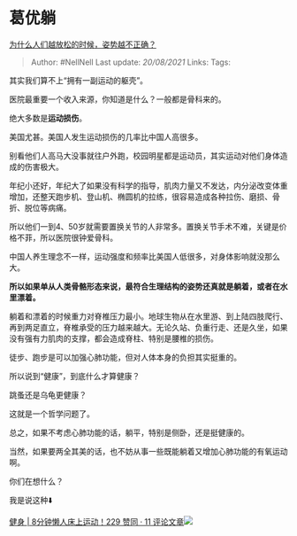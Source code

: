 # 葛优躺
[为什么人们越放松的时候，姿势越不正确？](https://www.zhihu.com/question/467943476/answer/1966037157)


> Author: #NellNell 
Last update: *20/08/2021* 
Links:
Tags: 

  

其实我们算不上“拥有一副运动的躯壳”。

医院最重要一个收入来源，你知道是什么？一般都是骨科来的。

绝大多数是**运动损伤**。

美国尤甚。美国人发生运动损伤的几率比中国人高很多。

别看他们人高马大没事就往户外跑，校园明星都是运动员，其实运动对他们身体造成的伤害极大。

年纪小还好，年纪大了如果没有科学的指导，肌肉力量又不发达，内分泌改变体重增加，还整天跑步机、登山机、椭圆机的拉练，很容易造成各种拉伤、磨损、骨折、脱位等病痛。

所以他们一到4、50岁就需要置换关节的人非常多。置换关节手术不难，关键是价格不菲，所以医院很钟爱骨科。

中国人养生理念不一样，运动强度和频率比美国人低很多，对身体影响就没那么大。

**所以如果单从人类骨骼形态来说，最符合生理结构的姿势还真就是躺着，或者在水里漂着。**

躺着和漂着的时候重力对脊椎压力最小。地球生物从在水里游、到上陆四肢爬行、再到两足直立，脊椎承受的压力越来越大。无论久站、负重行走、还是久坐，如果没有强有力肌肉的支撑，都会造成脊柱、特别是腰椎的损伤。

徒步、跑步是可以加强心肺功能，但对人体本身的负担其实挺重的。

所以说到“健康”，到底什么才算健康？

跳蚤还是乌龟更健康？

这就是一个哲学问题了。

总之，如果不考虑心肺功能的话，躺平，特别是侧卧，还是挺健康的。

当然，如果要两全其美的话，也不妨从事一些既能躺着又增加心肺功能的有氧运动啊。

  

  

  

  

  

  

  

  

你们在想什么？

我是说这种⬇️

[健身 | 8分钟懒人床上运动！229 赞同 · 11 评论文章![](https://pic3.zhimg.com/v2-8c0ee3ef00f7f769c8fcd5b2be44c18e_ipico.jpg?source=c8b7c179)](https://zhuanlan.zhihu.com/p/56663932)